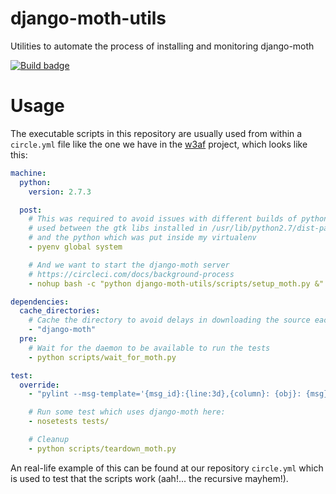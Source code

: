 django-moth-utils
=================

Utilities to automate the process of installing and monitoring django-moth

[![Build badge](https://circleci.com/gh/andresriancho/django-moth-utils.png?circle-token=db09c526cfef3c6826d77c3145d40cfdad6342d8)](https://circleci.com/gh/andresriancho/django-moth-utils)


Usage
=====

The executable scripts in this repository are usually used from within a `circle.yml` file
like the one we have in the [w3af](https://raw.github.com/andresriancho/w3af/) project,
which looks like this:

```yaml
machine:
  python:
    version: 2.7.3

  post:
    # This was required to avoid issues with different builds of python being
    # used between the gtk libs installed in /usr/lib/python2.7/dist-packages/
    # and the python which was put inside my virtualenv
    - pyenv global system

    # And we want to start the django-moth server
    # https://circleci.com/docs/background-process
    - nohup bash -c "python django-moth-utils/scripts/setup_moth.py &" > $CIRCLE_ARTIFACTS/setup-moth-nohup.log

dependencies:
  cache_directories:
    # Cache the directory to avoid delays in downloading the source each time
    - "django-moth"
  pre:
    # Wait for the daemon to be available to run the tests
    - python scripts/wait_for_moth.py

test:
  override:
    - "pylint --msg-template='{msg_id}:{line:3d},{column}: {obj}: {msg}' -E scripts tests utils"

    # Run some test which uses django-moth here:
    - nosetests tests/

    # Cleanup
    - python scripts/teardown_moth.py
```

An real-life example of this can be found at our repository `circle.yml` which is used to test
that the scripts work (aah!... the recursive mayhem!).
